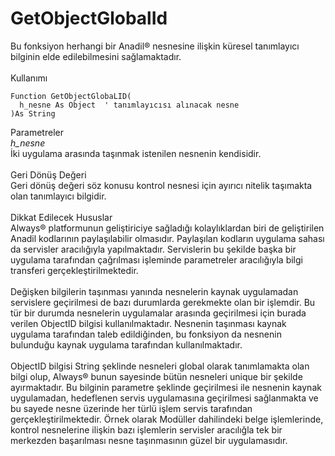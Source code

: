 # GetObjectGlobalId

Bu fonksiyon herhangi bir Anadil® nesnesine ilişkin küresel tanımlayıcı bilginin elde edilebilmesini sağlamaktadır.\
\
Kullanımı

```
Function GetObjectGlobaLID(
  h_nesne As Object  ' tanımlayıcısı alınacak nesne
)As String
```

Parametreler\
_h\_nesne_\
İki uygulama arasında taşınmak istenilen nesnenin kendisidir.\
\
Geri Dönüş Değeri\
Geri dönüş değeri söz konusu kontrol nesnesi için ayırıcı nitelik taşımakta olan tanımlayıcı bilgidir.\
\
Dikkat Edilecek Hususlar\
Always® platformunun geliştiriciye sağladığı kolaylıklardan biri de geliştirilen Anadil kodlarının paylaşılabilir olmasıdır. Paylaşılan kodların uygulama sahası da servisler aracılığıyla yapılmaktadır. Servislerin bu şekilde başka bir uygulama tarafından çağrılması işleminde parametreler aracılığıyla bilgi transferi gerçekleştirilmektedir.\
\
Değişken bilgilerin taşınması yanında nesnelerin kaynak uygulamadan servislere geçirilmesi de bazı durumlarda gerekmekte olan bir işlemdir. Bu tür bir durumda nesnelerin uygulamalar arasında geçirilmesi için burada verilen ObjectID bilgisi kullanılmaktadır. Nesnenin taşınması kaynak uygulama tarafından taleb edildiğinden, bu fonksiyon da nesnenin bulunduğu kaynak uygulama tarafından kullanılmaktadır.\
\
ObjectID bilgisi String şeklinde nesneleri global olarak tanımlamakta olan bilgi olup, Always® bunun sayesinde bütün nesneleri unique bir şekilde ayırmaktadır. Bu bilginin parametre şeklinde geçirilmesi ile nesnenin kaynak uygulamadan, hedeflenen servis uygulamasına geçirilmesi sağlanmakta ve bu sayede nesne üzerinde her türlü işlem servis tarafından gerçekleştirilmektedir. Örnek olarak Modüller dahilindeki belge işlemlerinde, kontrol nesnelerine ilişkin bazı işlemlerin servisler aracılığla tek bir merkezden başarılması nesne taşınmasının güzel bir uygulamasıdır.
